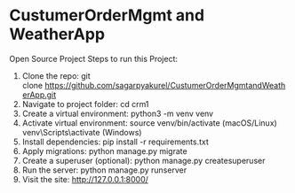 # CustumerOrderMgmt and WeatherApp
Open Source Project
Steps to run this Project: 
1) Clone the repo:
      git clone https://github.com/sagarpyakurel/CustumerOrderMgmtandWeatherApp.git
2) Navigate to project folder:
      cd crm1
3) Create a virtual environment:
      python3 -m venv venv
4) Activate virtual environment:
      source venv/bin/activate (macOS/Linux)
      venv\Scripts\activate (Windows)
5) Install dependencies:
      pip install -r requirements.txt
6) Apply migrations:
      python manage.py migrate
7) Create a superuser (optional):
      python manage.py createsuperuser
8) Run the server:
      python manage.py runserver
9) Visit the site:
      http://127.0.0.1:8000/
